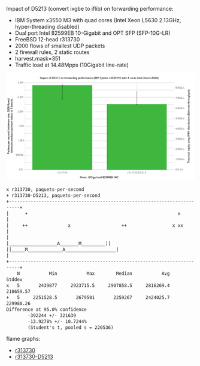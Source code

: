 Impact of D5213 (convert ixgbe to iflib) on forwarding performance:
  - IBM System x3550 M3 with quad cores (Intel Xeon L5630 2.13GHz, hyper-threading disabled)
  - Dual port Intel 82599EB 10-Gigabit and OPT SFP (SFP-10G-LR)
  - FreeBSD 12-head r313730 
  - 2000 flows of smallest UDP packets
  - 2 firewall rules, 2 static routes
  - harvest.mask=351
  - Traffic load at 14.48Mpps (10Gigabit line-rate)

![ipfw/pf impact on forwarding performance on FreeBSD 11-stable](graph.png)

```
x r313730, paquets-per-second
+ r313730-D5213, paquets-per-second
+--------------------------------------------------------------------------+
|      +                                                        x          |
|     ++               x                   ++                 x xx         |
|                                    |__________________A_______M_________||
||_____M_____________A___________________|                                 |
+--------------------------------------------------------------------------+
    N           Min           Max        Median           Avg        Stddev
x   5       2439877     2923715.5     2907858.5     2816269.4     210659.57
+   5     2251528.5       2679501       2259267     2424025.7     229988.26
Difference at 95.0% confidence
        -392244 +/- 321639
        -13.9278% +/- 10.7244%
        (Student's t, pooled s = 220536)

```

flame graphs:
   - [r313730](bench.313730.svg)
   - [r313730-D5213](bench.313730-D5213.svg)
